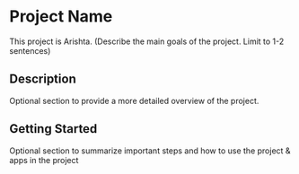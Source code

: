 # Project Name
This project is Arishta. (Describe the main goals of the project. Limit to 1-2 sentences)

## Description
Optional section to provide a more detailed overview of the project.

## Getting Started
Optional section to summarize important steps and how to use the project & apps in the project

